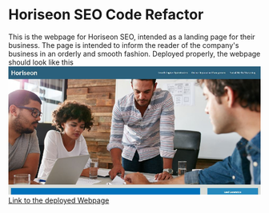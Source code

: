 # Horiseon SEO Code Refactor
This is the webpage for Horiseon SEO, intended as a landing page for their business.
The page is intended to inform the reader of the company's business in an orderly and smooth fashion.
Deployed properly, the webpage should look like this
![Webpage Screenshot](/assets/images/screenshot.jpg)
[Link to the deployed Webpage](https://garttheskeleton.github.io/1.-HTML-CSS-Git-Challenge-Code-Refactor/)
